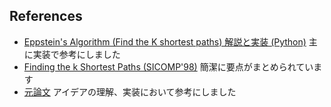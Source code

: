 ## References

+ [Eppstein's Algorithm (Find the K shortest paths) 解説と実装 (Python)](https://qiita.com/nariaki3551/items/0ab83541814f98eab322)
  主に実装で参考にしました
+ [Finding the k Shortest Paths (SICOMP'98)](http://iwiwi.hatenadiary.jp/entry/2013/12/26/001253)
  簡潔に要点がまとめられています
+ [元論文](https://www.ics.uci.edu/~eppstein/pubs/Epp-SJC-98.pdf)
  アイデアの理解、実装において参考にしました
